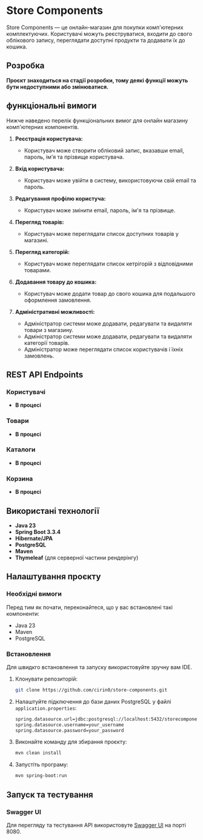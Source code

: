 # Store Components

Store Components — це онлайн-магазин для покупки комп'ютерних комплектуючих. Користувачі можуть реєструватися, входити до свого облікового запису, переглядати доступні продукти та додавати їх до кошика.

## Розробка
  **Проєкт знаходиться на стадії розробки, тому деякі функції можуть бути недоступними або змінюватися.**

## функціональні вимоги

  Нижче наведено перелік функціональних вимог для онлайн магазину комп'ютерних компонентів.

1. **Реєстрація користувача:**
   - Користувач може створити обліковий запис, вказавши email, пароль, ім'я та прізвище користувача.

2. **Вхід користувача:**
   - Користувач може увійти в систему, використовуючи свій email та пароль.
  
3. **Редагування профілю користуча:**
   - Користувач може змінити email, пароль, ім'я та прізвище.

4. **Перегляд товарів:**
   - Користувач може переглядати список доступних товарів у магазині.

5. **Перегляд категорій:**
   - Користувач може переглядати список кетрігорій з відповідними товарами.

6. **Додавання товару до кошика:**
   - Користувач може додати товар до свого кошика для подальшого оформлення замовлення.

7. **Адміністративні можливості:**
   - Адміністратор системи може додавати, редагувати та видаляти товари з магазину.
   - Адміністратор системи може додавати, редагувати та видаляти категорії товарів.
   - Адміністратор може переглядати список користувачів і їхніх замовлень.

## REST API Endpoints

### Користувачі
  
  - **В процесі**
### Товари
  - **В процесі**
### Каталоги
  - **В процесі**
### Корзина
  - **В процесі**


## Використані технології

- **Java 23**
- **Spring Boot 3.3.4**
- **Hibernate/JPA**
- **PostgreSQL**
- **Maven**
- **Thymeleaf** (для серверної частини рендерінгу)

## Налаштування проєкту

### Необхідні вимоги

Перед тим як почати, переконайтеся, що у вас встановлені такі компоненти:

- Java 23
- Maven
- PostgreSQL

### Встановлення

Для швидкго встановлення та запуску використовуйте зручну вам IDE. 

1. Клонувати репозиторій:

   ```bash
   git clone https://github.com/cirin0/store-components.git
   ```
2. Налаштуйте підключення до бази даних PostgreSQL у файлі `application.properties`:
   
   ```bash
   spring.datasource.url=jdbc:postgresql://localhost:5432/storecomponents
   spring.datasource.username=your_username
   spring.datasource.password=your_password
   ```
3. Виконайте команду для збирання проєкту:
   
   ```bash
   mvn clean install
   ```
4. Запустіть програму:
   
   ```bash
   mvn spring-boot:run
   ```
   
## Запуск та тестування

### Swagger UI

  Для перегляду та тестування API використовуте [Swagger UI](http://localhost:8080/swagger-ui/index.html) на порті 8080.
  





